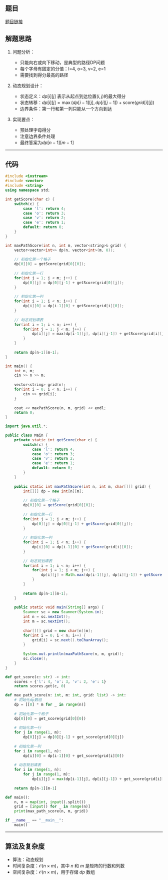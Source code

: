 ## 题目
[题目链接](https://www.nowcoder.com/practice/9740ce2df0a04399a5ade1927d34c1e1?tpId=308&tqId=1714951&sourceUrl=/exam/oj&channenl=wgithub&fromPut=wgithub)

## 解题思路

1. 问题分析：
   - 只能向右或向下移动，是典型的路径DP问题
   - 每个字母有固定的分值：l=4, o=3, v=2, e=1
   - 需要找到得分最高的路径

2. 动态规划设计：
   - 状态定义：$dp[i][j]$ 表示从起点到达位置$(i,j)$的最大得分
   - 状态转移：$dp[i][j] = \max(dp[i-1][j], dp[i][j-1]) + \text{score}(grid[i][j])$
   - 边界条件：第一行和第一列只能从一个方向到达

3. 实现要点：
   - 预处理字母得分
   - 注意边界条件处理
   - 最终答案为$dp[n-1][m-1]$

---

## 代码

```c++ []
#include <iostream>
#include <vector>
#include <string>
using namespace std;

int getScore(char c) {
    switch(c) {
        case 'l': return 4;
        case 'o': return 3;
        case 'v': return 2;
        case 'e': return 1;
        default: return 0;
    }
}

int maxPathScore(int n, int m, vector<string>& grid) {
    vector<vector<int>> dp(n, vector<int>(m, 0));
    
    // 初始化第一个格子
    dp[0][0] = getScore(grid[0][0]);
    
    // 初始化第一行
    for(int j = 1; j < m; j++) {
        dp[0][j] = dp[0][j-1] + getScore(grid[0][j]);
    }
    
    // 初始化第一列
    for(int i = 1; i < n; i++) {
        dp[i][0] = dp[i-1][0] + getScore(grid[i][0]);
    }
    
    // 动态规划填表
    for(int i = 1; i < n; i++) {
        for(int j = 1; j < m; j++) {
            dp[i][j] = max(dp[i-1][j], dp[i][j-1]) + getScore(grid[i][j]);
        }
    }
    
    return dp[n-1][m-1];
}

int main() {
    int n, m;
    cin >> n >> m;
    
    vector<string> grid(n);
    for(int i = 0; i < n; i++) {
        cin >> grid[i];
    }
    
    cout << maxPathScore(n, m, grid) << endl;
    return 0;
}
```

```java []
import java.util.*;

public class Main {
    private static int getScore(char c) {
        switch(c) {
            case 'l': return 4;
            case 'o': return 3;
            case 'v': return 2;
            case 'e': return 1;
            default: return 0;
        }
    }
    
    public static int maxPathScore(int n, int m, char[][] grid) {
        int[][] dp = new int[n][m];
        
        // 初始化第一个格子
        dp[0][0] = getScore(grid[0][0]);
        
        // 初始化第一行
        for(int j = 1; j < m; j++) {
            dp[0][j] = dp[0][j-1] + getScore(grid[0][j]);
        }
        
        // 初始化第一列
        for(int i = 1; i < n; i++) {
            dp[i][0] = dp[i-1][0] + getScore(grid[i][0]);
        }
        
        // 动态规划填表
        for(int i = 1; i < n; i++) {
            for(int j = 1; j < m; j++) {
                dp[i][j] = Math.max(dp[i-1][j], dp[i][j-1]) + getScore(grid[i][j]);
            }
        }
        
        return dp[n-1][m-1];
    }
    
    public static void main(String[] args) {
        Scanner sc = new Scanner(System.in);
        int n = sc.nextInt();
        int m = sc.nextInt();
        
        char[][] grid = new char[n][m];
        for(int i = 0; i < n; i++) {
            grid[i] = sc.next().toCharArray();
        }
        
        System.out.println(maxPathScore(n, m, grid));
        sc.close();
    }
}
```

```python []
def get_score(c: str) -> int:
    scores = {'l': 4, 'o': 3, 'v': 2, 'e': 1}
    return scores.get(c, 0)

def max_path_score(n: int, m: int, grid: list) -> int:
    # 初始化dp数组
    dp = [[0] * m for _ in range(n)]
    
    # 初始化第一个格子
    dp[0][0] = get_score(grid[0][0])
    
    # 初始化第一行
    for j in range(1, m):
        dp[0][j] = dp[0][j-1] + get_score(grid[0][j])
    
    # 初始化第一列
    for i in range(1, n):
        dp[i][0] = dp[i-1][0] + get_score(grid[i][0])
    
    # 动态规划填表
    for i in range(1, n):
        for j in range(1, m):
            dp[i][j] = max(dp[i-1][j], dp[i][j-1]) + get_score(grid[i][j])
    
    return dp[n-1][m-1]

def main():
    n, m = map(int, input().split())
    grid = [input() for _ in range(n)]
    print(max_path_score(n, m, grid))

if __name__ == "__main__":
    main()
```

---

## 算法及复杂度
- 算法：动态规划
- 时间复杂度：$\mathcal{O}(n \times m)$，其中 $n$ 和 $m$ 是矩阵的行数和列数
- 空间复杂度：$\mathcal{O}(n \times m)$，用于存储 $dp$ 数组
